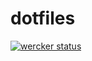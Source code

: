 dotfiles
========

[![wercker status](https://app.wercker.com/status/899a3f05807c8b838fa8f09b1d8f8855/m "wercker status")](https://app.wercker.com/project/bykey/899a3f05807c8b838fa8f09b1d8f8855)
